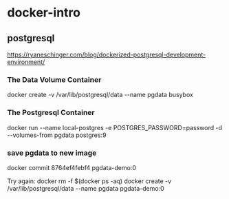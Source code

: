 # docker-intro


## postgresql
https://ryaneschinger.com/blog/dockerized-postgresql-development-environment/

### The Data Volume Container
docker create -v /var/lib/postgresql/data --name pgdata busybox
### The Postgresql Container
docker run --name local-postgres -e POSTGRES_PASSWORD=password -d --volumes-from pgdata postgres:9

### save pgdata to new image
docker commit 8764ef4febf4 pgdata-demo:0


Try again:
docker rm -f $(docker ps -aq)
docker create -v /var/lib/postgresql/data --name pgdata pgdata-demo:0

